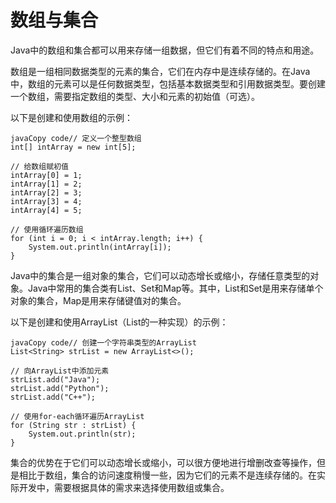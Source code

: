 # 数组与集合

Java中的数组和集合都可以用来存储一组数据，但它们有着不同的特点和用途。

数组是一组相同数据类型的元素的集合，它们在内存中是连续存储的。在Java中，数组的元素可以是任何数据类型，包括基本数据类型和引用数据类型。要创建一个数组，需要指定数组的类型、大小和元素的初始值（可选）。

以下是创建和使用数组的示例：

```
javaCopy code// 定义一个整型数组
int[] intArray = new int[5];

// 给数组赋初值
intArray[0] = 1;
intArray[1] = 2;
intArray[2] = 3;
intArray[3] = 4;
intArray[4] = 5;

// 使用循环遍历数组
for (int i = 0; i < intArray.length; i++) {
    System.out.println(intArray[i]);
}
```

Java中的集合是一组对象的集合，它们可以动态增长或缩小，存储任意类型的对象。Java中常用的集合类有List、Set和Map等。其中，List和Set是用来存储单个对象的集合，Map是用来存储键值对的集合。

以下是创建和使用ArrayList（List的一种实现）的示例：

```
javaCopy code// 创建一个字符串类型的ArrayList
List<String> strList = new ArrayList<>();

// 向ArrayList中添加元素
strList.add("Java");
strList.add("Python");
strList.add("C++");

// 使用for-each循环遍历ArrayList
for (String str : strList) {
    System.out.println(str);
}
```

集合的优势在于它们可以动态增长或缩小，可以很方便地进行增删改查等操作，但是相比于数组，集合的访问速度稍慢一些，因为它们的元素不是连续存储的。在实际开发中，需要根据具体的需求来选择使用数组或集合。
